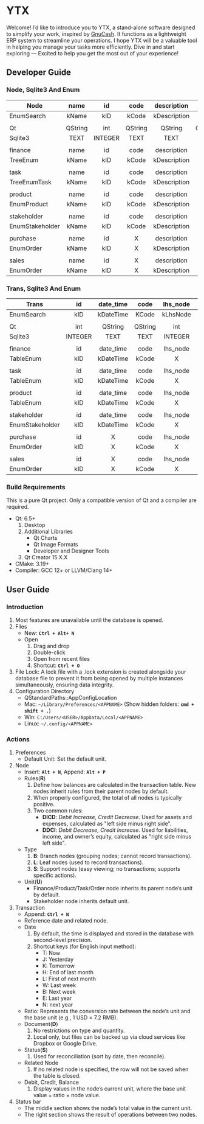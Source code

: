 # YTX

Welcome! I’d like to introduce you to YTX, a stand-alone software designed to simplify your work, inspired by [GnuCash](https://gnucash.org). It functions as a lightweight ERP system to streamline your operations. I hope YTX will be a valuable tool in helping you manage your tasks more efficiently. Dive in and start exploring — Excited to help you get the most out of your experience!

## Developer Guide

### Node, Sqlite3 And Enum

| Node            |  name   |   id    |  code   | description  |  note   |  rule   |  type   |  unit   |  party  | employee  | date_time |  color  |  document   |    first     |   second    | discount  | finished  | initial_total | final_total |
| --------------- | :-----: | :-----: | :-----: | :----------: | :-----: | :-----: | :-----: | :-----: | :-----: | :-------: | :-------: | :-----: | :---------: | :----------: | :---------: | :-------: | :-------: | :-----------: | :---------: |
| EnumSearch      |  kName  |   kID   |  kCode  | kDescription |  kNote  |  kRule  |  kType  |  kUnit  | kParty  | kEmployee | kDateTime | KColor  |  kDocument  |    kFirst    |   kSecond   | kDiscount | kFinished | kInitialTotal | kFinalTotal |
|                 |         |         |         |              |         |         |         |         |         |           |           |         |             |              |             |           |           |               |             |
| Qt              | QString |   int   | QString |   QString    | QString |  bool   |   int   |   int   |   int   |    int    |  QString  | QString | QStringList |    double    |   double    |  double   |   bool    |    double     |   double    |
| Sqlite3         |  TEXT   | INTEGER |  TEXT   |     TEXT     |  TEXT   | BOOLEAN | INTEGER | INTEGER | INTEGER |  INTEGER  |   DATE    |  TEXT   |    TEXT     |   NUMERIC    |   NUMERIC   |  NUMERIC  |  BOOLEAN  |    NUMERIC    |   NUMERIC   |
|                 |         |         |         |              |         |         |         |         |         |           |           |         |             |              |             |           |           |               |             |
| finance         |  name   |   id    |  code   | description  |  note   |  rule   |  type   |  unit   |    X    |     X     |     X     |    X    |      X      |      X       |      X      |     X     |     X     | foreign_total | local_total |
| TreeEnum        |  kName  |   kID   |  kCode  | kDescription |  kNote  |  kRule  |  kType  |  kUnit  |    X    |     X     |     X     |    X    |      X      |      X       |      X      |     X     |     X     | kForeignTotal | kLocalTotal |
|                 |         |         |         |              |         |         |         |         |         |           |           |         |             |              |             |           |           |               |             |
| task            |  name   |   id    |  code   | description  |  note   |  rule   |  type   |  unit   |    X    |     X     | date_time |  color  |  document   |  unit_cost   |      X      |     X     | finished  |   quantity    |   amount    |
| TreeEnumTask    |  kName  |   kID   |  kCode  | kDescription |  kNote  |  kRule  |  kType  |  kUnit  |    X    |     X     | kDateTime | kColor  |  kDocument  |  kUnitCost   |      X      |     X     | kFinished |   kQuantity   |   kAmount   |
|                 |         |         |         |              |         |         |         |         |         |           |           |         |             |              |             |           |           |               |             |
| product         |  name   |   id    |  code   | description  |  note   |  rule   |  type   |  unit   |    X    |     X     |     X     |  color  |      X      |  unit_price  | commission  |     X     |     X     |   quantity    |   amount    |
| EnumProduct     |  kName  |   kID   |  kCode  | kDescription |  kNote  |  kRule  |  kType  |  kUnit  |    X    |     X     |     X     | kColor  |      X      |  kUnitPrice  | kCommission |     X     |     X     |   kQuantity   |   kAmount   |
|                 |         |         |         |              |         |         |         |         |         |           |           |         |             |              |             |           |           |               |             |
| stakeholder     |  name   |   id    |  code   | description  |  note   |  rule   |  type   |  unit   |    X    | employee  | deadline  |    X    |      X      | payment_term |  tax_rate   |     X     |     X     |    amount     |      X      |
| EnumStakeholder |  kName  |   kID   |  kCode  | kDescription |  kNote  |  kRule  |  kType  |  kUnit  |    X    | kEmployee | kDeadline |    X    |      X      | kPaymentTerm |  kTaxRate   |     X     |     X     |    kAmount    |      X      |
|                 |         |         |         |              |         |         |         |         |         |           |           |         |             |              |             |           |           |               |             |
| purchase        |  name   |   id    |    X    | description  |    X    |  rule   |  type   |  unit   |  party  | employee  | date_time |    X    |      X      |    first     |   second    | discount  | finished  | gross_amount  | net_amount  |
| EnumOrder       |  kName  |   kID   |    X    | kDescription |    X    |  kRule  |  kType  |  kUnit  | kParty  | kEmployee | kDateTime |    X    |      X      |    kFirst    |   kSecond   | kDiscount | kFinished | kGrossAmount  | kNetAmount  |
|                 |         |         |         |              |         |         |         |         |         |           |           |         |             |              |             |           |           |               |             |
| sales           |  name   |   id    |    X    | description  |    X    |  rule   |  type   |  unit   |  party  | employee  | date_time |    X    |      X      |    first     |   second    | discount  | finished  | gross_amount  | net_amount  |
| EnumOrder       |  kName  |   kID   |    X    | kDescription |    X    |  kRule  |  kType  |  kUnit  | kParty  | kEmployee | kDateTime |    X    |      X      |    kFirst    |   kSecond   | kDiscount | kFinished | kGrossAmount  | kNetAmount  |

### Trans, Sqlite3 And Enum

| Trans           |   id    | date_time |  code   | lhs_node | lhs_ratio | lhs_debit | lhs_credit | description  | unit_price |   support_id    | discount_price | net_amount |  document   |  state  |  rhs_credit  | rhs_debit | rhs_ratio |    rhs_node    |
| --------------- | :-----: | :-------: | :-----: | :------: | :-------: | :-------: | :--------: | :----------: | :--------: | :-------------: | :------------: | :--------: | :---------: | :-----: | :----------: | :-------: | :-------: | :------------: |
| EnumSearch      |   kID   | kDateTime |  KCode  | kLhsNode | kLhsRatio | kLhsDebit | kLhsCredit | kDescription | kUnitPrice |   kSupportID    | kDiscountPrice | kNetAmount |  kDocument  | kState  |  kRhsCredit  | kRhsDebit | kRhsRatio |    kRhsNode    |
|                 |         |           |         |          |           |           |            |              |            |                 |                |            |             |         |              |           |           |                |
| Qt              |   int   |  QString  | QString |   int    |  double   |  double   |   double   |   QString    |   double   |       int       |     double     |   double   | QStringList |  bool   |    double    |  double   |  double   |      int       |
| Sqlite3         | INTEGER |   TEXT    |  TEXT   | INTEGER  |  NUMERIC  |  NUMERIC  |  NUMERIC   |     TEXT     |  NUMERIC   |    INTERGER     |    NUMERIC     |  NUMERIC   |    TEXT     | BOOLEAN |   NUMERIC    |  NUMERIC  |  NUMERIC  |    INTEGER     |
|                 |         |           |         |          |           |           |            |              |            |                 |                |            |             |         |              |           |           |                |
| finance         |   id    | date_time |  code   | lhs_node | lhs_ratio | lhs_debit | lhs_credit | description  |     X      |   support_id    |       X        |     X      |  document   |  state  |  rhs_credit  | rhs_debit | rhs_ratio |    rhs_node    |
| TableEnum       |   kID   | kDateTime |  kCode  |    X     | kLhsRatio |  kDebit   |  kCredit   | kDescription |     X      |   kSupportID    |       X        |     X      |  kDocument  | kState  |      X       |     X     |     X     |    kRhsNode    |
|                 |         |           |         |          |           |           |            |              |            |                 |                |            |             |         |              |           |           |                |
| task            |   id    | date_time |  code   | lhs_node |     X     | lhs_debit | lhs_credit | description  | unit_cost  |   support_id    |       X        |     X      |  document   |  state  |  rhs_credit  | rhs_debit |     X     |    rhs_node    |
| TableEnum       |   kID   | kDateTime |  kCode  |    X     |     X     |  kDebit   |  kCredit   | kDescription | kUnitCost  |   kSupportID    |       X        |     X      |  kDocument  | kState  |      X       |     X     |     X     |    kRhsNode    |
|                 |         |           |         |          |           |           |            |              |            |                 |                |            |             |         |              |           |           |                |
| product         |   id    | date_time |  code   | lhs_node |     X     | lhs_debit | lhs_credit | description  | unit_cost  |        X        |       X        |     X      |  document   |  state  |  rhs_credit  | rhs_debit |     X     |    rhs_node    |
| TableEnum       |   kID   | kDateTime |  kCode  |    X     |     X     |  kDebit   |  kCredit   | kDescription | kUnitCost  |        X        |       X        |     X      |  kDocument  | kState  |      X       |     X     |     X     |    kRhsNode    |
|                 |         |           |         |          |           |           |            |              |            |                 |                |            |             |         |              |           |           |                |
| stakeholder     |   id    | date_time |  code   | lhs_node |     X     |     X     |     X      | description  | unit_price | outside_product |       X        |     X      |  document   |  state  |      X       |     X     |     X     | inside_product |
| EnumStakeholder |   kID   | kDateTime |  kCode  |    X     |     X     |     X     |     X      | kDescription | kUnitPrice | kOutsideProduct |       X        |     X      |  kDocument  | kState  |      X       |     X     |     X     | kInsideProduct |
|                 |         |           |         |          |           |           |            |              |            |                 |                |            |             |         |              |           |           |                |
| purchase        |   id    |     X     |  code   | lhs_node |     X     |   first   |   second   | description  | unit_price | outside_product | discount_price | net_amount |      X      |    X    | gross_amount | discount  |     X     | inside_product |
| EnumOrder       |   kID   |     X     |  kCode  |    X     |     X     |  kFirst   |  kSecond   | kDescription | kUnitPrice | kOutsideProduct | kDiscountPrice | kNetAmount |      X      |    X    | kGrossAmount | kDiscount |     X     | kInsideProduct |
|                 |         |           |         |          |           |           |            |              |            |                 |                |            |             |         |              |           |           |                |
| sales           |   id    |     X     |  code   | lhs_node |     X     |   first   |   second   | description  | unit_price | outside_product | discount_price | net_amount |      X      |    X    | gross_amount | discount  |     X     | inside_product |
| EnumOrder       |   kID   |     X     |  kCode  |    X     |     X     |  kFirst   |  kSecond   | kDescription | kUnitPrice | kOutsideProduct | kDiscountPrice | kNetAmount |      X      |    X    | kGrossAmount | kDiscount |     X     | kInsideProduct |

### Build Requirements

This is a pure Qt project. Only a compatible version of Qt and a compiler are required.

- Qt: 6.5+
    1. Desktop
    2. Additional Libraries
        - Qt Charts
        - Qt Image Formats
        - Developer and Designer Tools
    3. Qt Creator 15.X.X
- CMake: 3.19+
- Compiler: GCC 12+ or LLVM/Clang 14+

## User Guide

### Introduction

1. Most features are unavailable until the database is opened.
2. Files
    - New: **`Ctrl + Alt+ N`**
    - Open
        1. Drag and drop
        2. Double-click
        3. Open from recent files
        4. Shortcut: **`Ctrl + O`**
3. File Lock: A lock file with a .lock extension is created alongside your database file to prevent it from being opened by multiple instances simultaneously, ensuring data integrity.
4. Configuration Directory
    - QStandardPaths::AppConfigLocation
    - Mac: `~/Library/Preferences/<APPNAME>` (Show hidden folders: **`cmd + shift + .`**)
    - Win: `C:/Users/<USER>/AppData/Local/<APPNAME>`
    - Linux: `~/.config/<APPNAME>`

### Actions

1. Preferences
    - Default Unit: Set the default unit.
2. Node
    - Insert: **`Alt + N`**, Append: **`Alt + P`**
    - Rules(**R**)
        1. Define how balances are calculated in the transaction table. New nodes inherit rules from their parent nodes by default.
        2. When properly configured, the total of all nodes is typically positive.
        3. Two common rules:
            - **DICD**: _Debit Increase, Credit Decrease_. Used for assets and expenses, calculated as "left side minus right side".
            - **DDCI**: _Debit Decrease, Credit Increase_. Used for liabilities, income, and owner’s equity, calculated as "right side minus left side".
    - Type
        1. **B**: Branch nodes (grouping nodes; cannot record transactions).
        2. **L**: Leaf nodes (used to record transactions).
        3. **S**: Support nodes (easy viewing; no transactions; supports specific actions).
    - Unit(**U**)
        - Finance/Product/Task/Order node inherits its parent node’s unit by default.
        - Stakeholder node inherits default unit.
3. Transaction
    - Append: **`Ctrl + N`**
    - Reference date and related node.
    - Date
        1. By default, the time is displayed and stored in the database with second-level precision.
        2. Shortcut keys (for English input method):
            - T: Now
            - J: Yesterday
            - K: Tomorrow
            - H: End of last month
            - L: First of next month
            - W: Last week
            - B: Next week
            - E: Last year
            - N: next year
    - Ratio: Represents the conversion rate between the node’s unit and the base unit (e.g., 1 USD = 7.2 RMB).
    - Document(**D**)
        1. No restrictions on type and quantity.
        2. Local only, but files can be backed up via cloud services like Dropbox or Google Drive.
    - Status(**S**)
        1. Used for reconciliation (sort by date, then reconcile).
    - Related Node
        1. If no related node is specified, the row will not be saved when the table is closed.
    - Debit, Credit, Balance
        1. Display values in the node’s current unit, where the base unit value = ratio × node value.
4. Status bar
    - The middle section shows the node’s total value in the current unit.
    - The right section shows the result of operations between two nodes.

